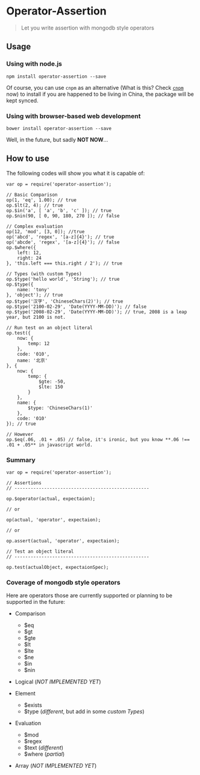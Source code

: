 # Operator-Assertion

> Let you write assertion with mongodb style operators

## Usage

### Using with node.js

```
npm install operator-assertion --save
```

Of course, you can use `cnpm` as an alternative (What is this? Check [`cnpm`](http://npm.taobao.org/) now) to install if you are happened to be living in China, the package will be kept synced.

### Using with browser-based web development

```
bower install operator-assertion --save
```

Well, in the future, but sadly **NOT NOW**...

## How to use

The following codes will show you what it is capable of:

```
var op = require('operator-assertion');

// Basic Comparison
op(1, 'eq', 1.00); // true
op.$lt(2, 4); // true
op.$in('a', [ 'a', 'b', 'c' ]); // true
op.$nin(90, [ 0, 90, 180, 270 ]); // false

// Complex evaluation
op(12, 'mod', [3, 0]); //true
op('abcd', 'regex', '[a-z]{4}'); // true
op('abcde', 'regex', '[a-z]{4}'); // false
op.$where({
    left: 12,
    right: 24
}, 'this.left === this.right / 2'); // true

// Types (with custom Types)
op.$type('hello world', 'String'); // true
op.$type({
    name: 'tony'
}, 'object'); // true
op.$type('汉字', 'ChineseChars(2)'); // true
op.$type('2100-02-29', 'Date(YYYY-MM-DD)'); // false
op.$type('2008-02-29', 'Date(YYYY-MM-DD)'); // true, 2008 is a leap year, but 2100 is not.

// Run test on an object literal
op.test({
    now: {
        temp: 12
    },
    code: '010',
    name: '北京'
}, {
    now: {
        temp: {
            $gte: -50,
            $lte: 150
        }
    },
    name: {
        $type: 'ChineseChars(1)'
    },
    code: '010'
}); // true

// However
op.$eq(.06, .01 + .05) // false, it's ironic, but you know **.06 !== .01 + .05** in javascript world.
```

### Summary

```
var op = require('operator-assertion');

// Assertions
// --------------------------------------------------

op.$operator(actual, expectaion);

// or

op(actual, 'operator', expectaion);

// or

op.assert(actual, 'operator', expectaion);

// Test an object literal
// --------------------------------------------------

op.test(actualObject, expectaionSpec);
```

### Coverage of mongodb style operators

Here are operators those are currently supported or planning to be supported 
in the future:

- Comparison
    - $eq
    - $gt
    - $gte
    - $lt
    - $lte
    - $ne
    - $in
    - $nin

- Logical (*NOT IMPLEMENTED YET*)

- Element
    - $exists
    - $type (*different*, but add in some *custom Types*)

- Evaluation
    - $mod
    - $regex
    - $text (*different*)
    - $where (*partial*)

- Array (*NOT IMPLEMENTED YET*)